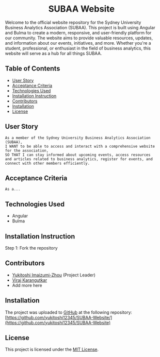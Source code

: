 <h1 align = "center"> SUBAA Website </h1>

Welcome to the official website repository for the Sydney University Business Analytics Association (SUBAA). This project is built using Angular and Bulma to create a modern, responsive, and user-friendly platform for our community. The website aims to provide valuable resources, updates, and information about our events, initiatives, and more. Whether you're a student, professional, or enthusiast in the field of business analytics, this website will serve as a hub for all things SUBAA.

## Table of Contents

- [User Story](#user-story)
- [Acceptance Criteria](#acceptance-criteria)
- [Technologies Used](#technologies-used)
- [Installation Instruction](#installation-instruction)
- [Contributors](#contributors)
- [Installation](#installation)
- [License](#license)

## User Story

```
As a member of the Sydney University Business Analytics Association (SUBAA),
I WANT to be able to access and interact with a comprehensive website for the association,
SO THAT I can stay informed about upcoming events, access resources and articles related to business analytics, register for events, and connect with other members efficiently.
```

## Acceptance Criteria
```
As a...
```
## Technologies Used
- Angular
- Bulma

## Installation Instruction
Step 1: Fork the repository

## Contributors

- [Yukitoshi Imaizumi-Zhou](https://github.com/Yukitoshi12345) (Project Leader)
- [Viraj Karangutkar](https://github.com/VirajKK)
- Add more here

## Installation

The project was uploaded to [GitHub](https://github.com/) at the following repository:
[https://github.com/yukitoshi12345/SUBAA-Website/](https://github.com/yukitoshi12345/SUBAA-Website)

## License

This project is licensed under the [MIT License](https://github.com/Yukitoshi12345/SUBAA-Website/blob/main/LICENSE).
